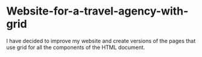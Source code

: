 # Website-for-a-travel-agency-with-grid

I have decided to improve my website and create versions of the pages that use grid for all the components of the HTML document.
